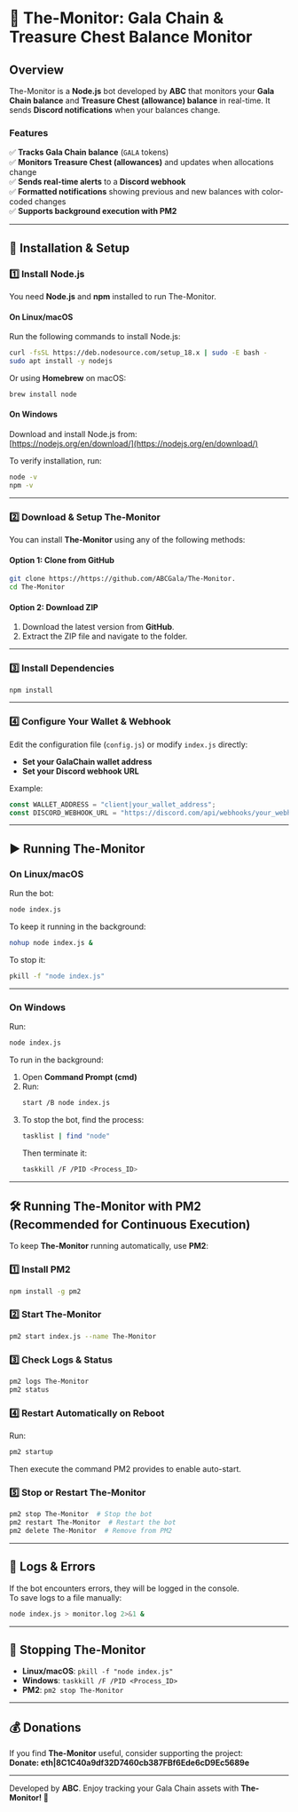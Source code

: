 # 📌 The-Monitor: Gala Chain & Treasure Chest Balance Monitor  

## Overview  
The-Monitor is a **Node.js** bot developed by **ABC** that monitors your **Gala Chain balance** and **Treasure Chest (allowance) balance** in real-time. It sends **Discord notifications** when your balances change.  

### Features  
✅ **Tracks Gala Chain balance** (`GALA` tokens)  
✅ **Monitors Treasure Chest (allowances)** and updates when allocations change  
✅ **Sends real-time alerts** to a **Discord webhook**  
✅ **Formatted notifications** showing previous and new balances with color-coded changes  
✅ **Supports background execution with PM2**  

---

## 🚀 Installation & Setup  

### 1️⃣ Install Node.js  
You need **Node.js** and **npm** installed to run The-Monitor.  

#### On Linux/macOS  
Run the following commands to install Node.js:  
```bash
curl -fsSL https://deb.nodesource.com/setup_18.x | sudo -E bash -
sudo apt install -y nodejs
```
Or using **Homebrew** on macOS:  
```bash
brew install node
```

#### On Windows  
Download and install Node.js from:  
[https://nodejs.org/en/download/](https://nodejs.org/en/download/)  

To verify installation, run:  
```bash
node -v
npm -v
```

---

### 2️⃣ Download & Setup The-Monitor  
You can install **The-Monitor** using any of the following methods:  

#### Option 1: Clone from GitHub  
```bash
git clone https://https://github.com/ABCGala/The-Monitor.
cd The-Monitor
```

#### Option 2: Download ZIP  
1. Download the latest version from **GitHub**.  
2. Extract the ZIP file and navigate to the folder.  

---

### 3️⃣ Install Dependencies  
```bash
npm install
```

---

### 4️⃣ Configure Your Wallet & Webhook  
Edit the configuration file (`config.js`) or modify `index.js` directly:  
- **Set your GalaChain wallet address**  
- **Set your Discord webhook URL**  

Example:  
```js
const WALLET_ADDRESS = "client|your_wallet_address";
const DISCORD_WEBHOOK_URL = "https://discord.com/api/webhooks/your_webhook";
```

---

## ▶️ Running The-Monitor  

### On Linux/macOS  
Run the bot:  
```bash
node index.js
```
To keep it running in the background:  
```bash
nohup node index.js &  
```
To stop it:  
```bash
pkill -f "node index.js"
```

---

### On Windows  
Run:  
```bash
node index.js
```
To run in the background:  
1. Open **Command Prompt (cmd)**  
2. Run:  
   ```bash
   start /B node index.js
   ```
3. To stop the bot, find the process:  
   ```bash
   tasklist | find "node"
   ```
   Then terminate it:  
   ```bash
   taskkill /F /PID <Process_ID>
   ```

---

## 🛠 Running The-Monitor with PM2 (Recommended for Continuous Execution)  

To keep **The-Monitor** running automatically, use **PM2**:  

### 1️⃣ Install PM2  
```bash
npm install -g pm2
```

### 2️⃣ Start The-Monitor  
```bash
pm2 start index.js --name The-Monitor
```

### 3️⃣ Check Logs & Status  
```bash
pm2 logs The-Monitor
pm2 status
```

### 4️⃣ Restart Automatically on Reboot  
Run:  
```bash
pm2 startup
```
Then execute the command PM2 provides to enable auto-start.  

### 5️⃣ Stop or Restart The-Monitor  
```bash
pm2 stop The-Monitor  # Stop the bot
pm2 restart The-Monitor  # Restart the bot
pm2 delete The-Monitor  # Remove from PM2
```

---

## 📜 Logs & Errors  
If the bot encounters errors, they will be logged in the console.  
To save logs to a file manually:  
```bash
node index.js > monitor.log 2>&1 &
```

---

## 🛑 Stopping The-Monitor  
- **Linux/macOS**: `pkill -f "node index.js"`  
- **Windows**: `taskkill /F /PID <Process_ID>`  
- **PM2**: `pm2 stop The-Monitor`  

---

## 💰 Donations  
If you find **The-Monitor** useful, consider supporting the project:  
**Donate: eth|8C1C40a9df32D7460cb387FBf6Ede6cD9Ec5689e**  

---

Developed by **ABC**. Enjoy tracking your Gala Chain assets with **The-Monitor! 🚀**  
